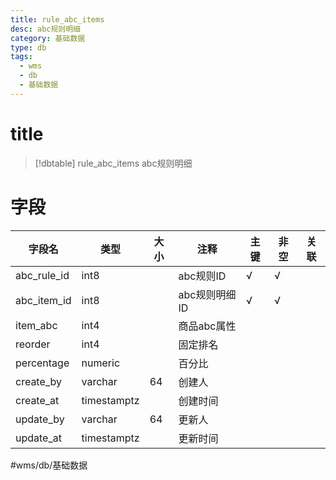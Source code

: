 ```yaml
---
title: rule_abc_items
desc: abc规则明细
category: 基础数据
type: db
tags:
  - wms
  - db
  - 基础数据
---
```


# title
>[!dbtable] rule_abc_items
> abc规则明细

# 字段
| 字段名 | 类型 | 大小 | 注释 | 主键 | 非空 | 关联 |
| --- | --- | --- | --- | --- | --- | --- |
| abc_rule_id | int8 |  | abc规则ID | √ | √ |  |
| abc_item_id | int8 |  | abc规则明细ID | √ | √ |  |
| item_abc | int4 |  | 商品abc属性 |  |  |  |
| reorder | int4 |  | 固定排名 |  |  |  |
| percentage | numeric |  | 百分比 |  |  |  |
| create_by | varchar | 64 | 创建人 |  |  |  |
| create_at | timestamptz |  | 创建时间 |  |  |  |
| update_by | varchar | 64 | 更新人 |  |  |  |
| update_at | timestamptz |  | 更新时间 |  |  |  |
#wms/db/基础数据
